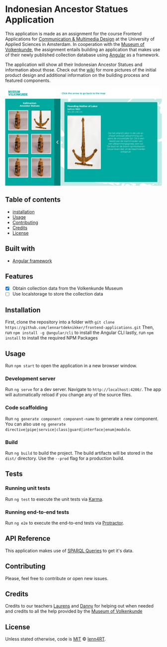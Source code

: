 # Indonesian Ancestor Statues Application
This application is made as an assignment for the course Frontend Applications for [Communication & Multimedia Design](https://www.cmd-amsterdam.nl/english/) at the University of Applied Sciences in Amsterdam. In cooperation with the [Museum of Volkenkunde](https://www.volkenkunde.nl/en), the assignment entails building an application that makes use of their newly published collection database using [Angular](https://angular.io/) as a framework. 

The application will show all their Indonesian Ancestor Statues and information about those. Check out the [wiki](https://github.com/lennartdeknikker/frontend-applications/wiki/Application-design) for more pictures of the initial product design and additional information on the building process and featured components.

![preview](https://github.com/lennartdeknikker/frontend-applications/blob/master/wiki-resources/design/ontwerp4.png)

## Table of contents
* [installation](#installation)
* [Usage](#usage)
* [Contributing](#contributing)
* [Credits](#credits)
* [License](#license)

## Built with
- [Angular framework](https://angular.io/)

## Features
* [x] Obtain collection data from the Volkenkunde Museum
* [ ] Use localstorage to store the collection data

## Installation
First, clone the repository into a folder with `git clone https://github.com/lennartdeknikker/frontend-applications.git`
Then, run `npm install -g @angular/cli` to install the Angular CLI
lastly, run `npm install` to install the required NPM Packages

## Usage
Run `npm start` to open the application in a new browser window.

### Development server
Run `ng serve` for a dev server. Navigate to `http://localhost:4200/`. The app will automatically reload if you change any of the source files.

### Code scaffolding
Run `ng generate component component-name` to generate a new component. You can also use `ng generate directive|pipe|service|class|guard|interface|enum|module`.

### Build
Run `ng build` to build the project. The build artifacts will be stored in the `dist/` directory. Use the `--prod` flag for a production build.

## Tests

### Running unit tests
Run `ng test` to execute the unit tests via [Karma](https://karma-runner.github.io).

### Running end-to-end tests
Run `ng e2e` to execute the end-to-end tests via [Protractor](http://www.protractortest.org/).

## API Reference
This application makes use of [SPARQL Queries](https://en.wikipedia.org/wiki/SPARQL) to get it's data.

## Contributing
Please, feel free to contribute or open new issues.

## Credits
Credits to our teachers [Laurens](https://github.com/Razpudding) and [Danny](https://github.com/dandevri) for helping out when needed and credits to all the help provided by the [Museum of Volkenkunde](https://www.volkenkunde.nl/en)

## License
Unless stated otherwise, code is [MIT](https://github.com/lennartdeknikker/frontend-applications/blob/master/LICENSE) © [lenn4RT](http://www.lenn4rt.com).


